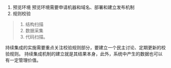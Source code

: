 

#### 
1. 预览环境
预览环境需要申请机器和域名、部署和建立发布机制
2. 规则校验
> 1. 结构扫描 
> 2. 数据采集 
> 3. 代码扫描。

持续集成的实施需要重点关注校验规则部分，要建立一个民主讨论、定期更新的校验规则。
持续集成机制的建立就是其结果本身，此外，系统中产生的数据也可以有一定管理价值。